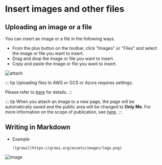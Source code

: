 # Insert images and other files

## Uploading an image or a file

You can insert an image or a file in the following ways.

- From the plus button on the toolbar, click "Images" or "Files" and select the image or file you want to insert.
- Drag and drop the image or file you want to insert.
- Copy and paste the image or file you want to insert.

<img :src="$withBase('/assets/images/en/attach.png')" alt="attach">

<ContextualBlock context="docs-growi-org">

::: tip
Uploading files to AWS or GCS or Azure requires settings.

Please refer to [here](/en/admin-guide/admin-cookbook/attachment.html) for details.
:::

</ContextualBlock>

::: tip
When you attach an image to a new page, the page will be automatically saved and the public area will be changed to **Only Me**. For more information on the scope of publication, see [here](/en/guide/features/authority.html).
:::

## Writing in Markdown

- Example

  ```
  ![growi](https://growi.org/assets/images/logo.png)
  ```

<img :src="$withBase('/assets/images/en/add_image.png')" alt="image">

